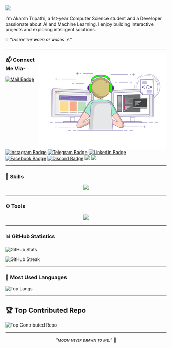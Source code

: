 <img src="https://capsule-render.vercel.app/api?type=waving&color=0:3a8296,100:091519&height=150&text=Hi,%20I'm%20Akarsh%20Tripathi&fontSize=50&fontColor=61DAFB&fontAlignY=45&animation=twinkling&desc=Developer%20|%20Problem%20Solver%20|%20Tech%20Enthusiast&descSize=27&descAlignY=85&section=header" />

I'm Akarsh Tripathi, a 1st-year Computer Science student and a Developer passionate about AI and Machine Learning. I enjoy building interactive projects and exploring intelligent solutions.


💡 *“ɪɴsɪᴅᴇ ᴛʜᴇ ᴡᴏʀᴅ ᴏғ ᴡᴏʀᴅs ⚡.”*

---

<img align="right" alt="Coding" width="400" src="https://raw.githubusercontent.com/devSouvik/devSouvik/master/gif3.gif">


### 📬 Connect Me Via-

[![Mail Badge](https://img.shields.io/badge/-xoxoakarsh@gmail.com-dc2626?style=flat&labelColor=dc2626&logo=gmail&logoColor=white)](#)
[![Instagram Badge](https://img.shields.io/badge/-@akarshxs-c026d3?style=flat&labelColor=c026d3&logo=instagram&logoColor=white)](https://www.instagram.com/akarshxs?igsh=MWY0M3hmMXd0OGxqNw==)
[![Telegram Badge](https://img.shields.io/badge/-Akarshxs-5865f2?style=flat&labelColor=0284c7&logo=telegram&logoColor=white)](https://t.me/AkarshxD)
[![Linkedin Badge](https://img.shields.io/badge/-Akarsh%20Tripathi-0284c7?style=flat&labelColor=0284c7&logo=linkedin&logoColor=white)](https://www.linkedin.com/in/akarshxs)
[![Facebook Badge](https://img.shields.io/badge/-Akarsh%20Tripathi-0a66c2?style=flat&labelColor=0a66c2&logo=facebook&logoColor=white)](https://www.facebook.com/profile.php?id=61582685022640)
[![Discord Badge](https://img.shields.io/badge/-Akarshxs-5865f2?style=flat&labelColor=5865f2&logo=discord&logoColor=white)](https://discord.com/users/1432428658601234594)
[![](https://komarev.com/ghpvc/?username=akarshxs&color=blue&label=Profile%20Views)](https://github.com/akarshxs)
[![](https://img.shields.io/github/followers/akarshxs?label=GitHub%20Followers)](https://github.com/akarshxs)

---

### 🧠 Skills
<p align="center">
  <a href="https://skillicons.dev">
    <img src="https://skillicons.dev/icons?i=arch,c,html,css,mysql,kali,php,python&theme=light" />
  </a>
</p>

---

### ⚙️ Tools
<p align="center">
  <a href="https://skillicons.dev">
    <img src="https://skillicons.dev/icons?i=vscode,git,github,replit,redhat,ai,linux&theme=light" />
  </a>
</p>

---

### 📊 GitHub Statistics

![GitHub Stats](https://github-readme-stats.vercel.app/api?username=akarshxs&theme=react&show_icons=true&hide_border=false)

![GitHub Streak](https://github-readme-streak-stats.herokuapp.com?user=akarshxs&theme=react&hide_border=false&currStreakNum=61DAFB&sideLabels=61DAFB&currStreakLabel=61DAFB)

---

### 🧩 Most Used Languages

![Top Langs](https://github-readme-stats.vercel.app/api/top-langs/?username=akarshxs&layout=compact&langs_count=8&theme=react&hide_border=false&custom_title=Most%20Used%20Languages&include_orgs=true)


---


## 🏆 Top Contributed Repo

![Top Contributed Repo](https://github-contributor-stats.vercel.app/api?username=akarshxs&limit=5&theme=react&combine_all_yearly_contributions=true)

---

<p align="center">
  <i>“ᴍᴏᴏɴ ɴᴇᴠᴇʀ ᴅʀᴀᴡɴ ᴛᴏ ᴍᴇ.”</i> 🥀
</p>
